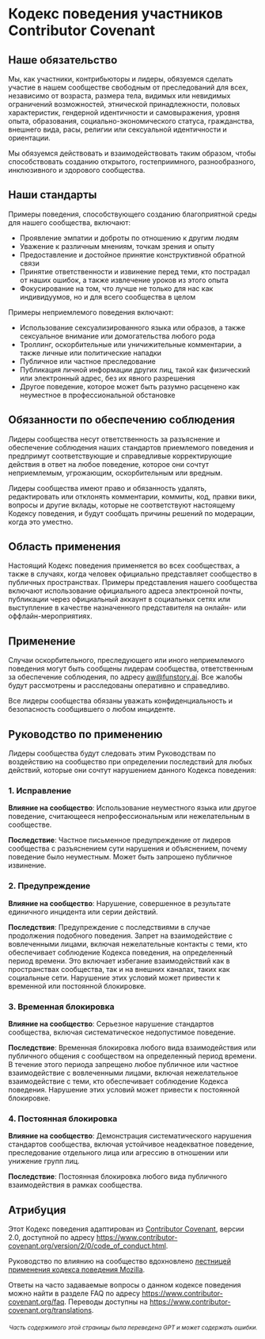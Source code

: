 # Кодекс поведения участников Contributor Covenant

## Наше обязательство

Мы, как участники, контрибьюторы и лидеры, обязуемся сделать участие в нашем
сообществе свободным от преследований для всех, независимо от возраста, размера тела,
видимых или невидимых ограничений возможностей, этнической принадлежности, половых характеристик, гендерной
идентичности и самовыражения, уровня опыта, образования, социально-экономического статуса,
гражданства, внешнего вида, расы, религии или сексуальной идентичности
и ориентации.

Мы обязуемся действовать и взаимодействовать таким образом, чтобы способствовать созданию открытого, гостеприимного,
разнообразного, инклюзивного и здорового сообщества.

## Наши стандарты

Примеры поведения, способствующего созданию благоприятной среды для нашего
сообщества, включают:

* Проявление эмпатии и доброты по отношению к другим людям
* Уважение к различным мнениям, точкам зрения и опыту
* Предоставление и достойное принятие конструктивной обратной связи
* Принятие ответственности и извинение перед теми, кто пострадал от наших ошибок,
  а также извлечение уроков из этого опыта
* Фокусирование на том, что лучше не только для нас как индивидуумов, но и для
  всего сообщества в целом

Примеры неприемлемого поведения включают:

* Использование сексуализированного языка или образов, а также сексуальное внимание или
  домогательства любого рода
* Троллинг, оскорбительные или уничижительные комментарии, а также личные или политические нападки
* Публичное или частное преследование
* Публикация личной информации других лиц, такой как физический или электронный
  адрес, без их явного разрешения
* Другое поведение, которое может быть разумно расценено как неуместное в
  профессиональной обстановке

## Обязанности по обеспечению соблюдения

Лидеры сообщества несут ответственность за разъяснение и обеспечение соблюдения наших стандартов
приемлемого поведения и предпримут соответствующие и справедливые корректирующие действия
в ответ на любое поведение, которое они сочтут неприемлемым, угрожающим, оскорбительным
или вредным.

Лидеры сообщества имеют право и обязанность удалять, редактировать или отклонять
комментарии, коммиты, код, правки вики, вопросы и другие вклады, которые
не соответствуют настоящему Кодексу поведения, и будут сообщать причины решений
по модерации, когда это уместно.

## Область применения

Настоящий Кодекс поведения применяется во всех сообществах, а также в случаях,
когда человек официально представляет сообщество в публичных пространствах.
Примеры представления нашего сообщества включают использование официального адреса электронной почты,
публикации через официальный аккаунт в социальных сетях или выступление в качестве назначенного
представителя на онлайн- или оффлайн-мероприятиях.

## Применение

Случаи оскорбительного, преследующего или иного неприемлемого поведения могут быть
сообщены лидерам сообщества, ответственным за обеспечение соблюдения, по адресу
aw@funstory.ai.
Все жалобы будут рассмотрены и расследованы оперативно и справедливо.

Все лидеры сообщества обязаны уважать конфиденциальность и безопасность
сообщившего о любом инциденте.

## Руководство по применению

Лидеры сообщества будут следовать этим Руководствам по воздействию на сообщество при определении
последствий для любых действий, которые они сочтут нарушением данного Кодекса поведения:

### 1. Исправление

**Влияние на сообщество**: Использование неуместного языка или другое поведение, считающееся
непрофессиональным или нежелательным в сообществе.

**Последствие**: Частное письменное предупреждение от лидеров сообщества с разъяснением
сути нарушения и объяснением, почему поведение было неуместным. Может быть запрошено публичное извинение.

### 2. Предупреждение

**Влияние на сообщество**: Нарушение, совершенное в результате единичного инцидента или серии действий.

**Последствия**: Предупреждение с последствиями в случае продолжения подобного поведения. Запрет на взаимодействие с вовлеченными лицами, включая нежелательные контакты с теми, кто обеспечивает соблюдение Кодекса поведения, на определенный период времени. Это включает избегание взаимодействий как в пространствах сообщества, так и на внешних каналах, таких как социальные сети. Нарушение этих условий может привести к временной или постоянной блокировке.

### 3. Временная блокировка

**Влияние на сообщество**: Серьезное нарушение стандартов сообщества, включая
систематическое недопустимое поведение.

**Последствие**: Временная блокировка любого вида взаимодействия или публичного
общения с сообществом на определенный период времени. В течение этого периода
запрещено любое публичное или частное взаимодействие с вовлеченными лицами,
включая нежелательное взаимодействие с теми, кто обеспечивает соблюдение Кодекса поведения.
Нарушение этих условий может привести к постоянной блокировке.

### 4. Постоянная блокировка

**Влияние на сообщество**: Демонстрация систематического нарушения стандартов сообщества, включая устойчивое неадекватное поведение, преследование отдельного лица или агрессию в отношении или унижение групп лиц.

**Последствие**: Постоянная блокировка любого вида публичного взаимодействия в рамках сообщества.

## Атрибуция

Этот Кодекс поведения адаптирован из [Contributor Covenant][homepage],
версии 2.0, доступной по адресу
https://www.contributor-covenant.org/version/2/0/code_of_conduct.html.

Руководство по влиянию на сообщество вдохновлено [лестницей применения кодекса поведения Mozilla](https://github.com/mozilla/diversity).

[homepage]: https://www.contributor-covenant.org

Ответы на часто задаваемые вопросы о данном кодексе поведения можно найти в разделе FAQ по адресу
https://www.contributor-covenant.org/faq. Переводы доступны на
https://www.contributor-covenant.org/translations.

<div align="right"> 
<h6><small>Часть содержимого этой страницы была переведена GPT и может содержать ошибки.</small></h6>
